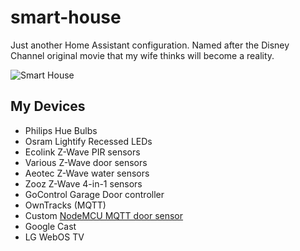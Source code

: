 # smart-house
Just another Home Assistant configuration.
Named after the Disney Channel original movie that my wife thinks will become a reality.

![Smart House](http://i.imgur.com/7g8Kh2v.jpg)

## My Devices
* Philips Hue Bulbs
* Osram Lightify Recessed LEDs
* Ecolink Z-Wave PIR sensors
* Various Z-Wave door sensors
* Aeotec Z-Wave water sensors
* Zooz Z-Wave 4-in-1 sensors
* GoControl Garage Door controller
* OwnTracks (MQTT)
* Custom [NodeMCU MQTT door sensor](https://github.com/patrickeasters/nodemcu-sensor-mqtt)
* Google Cast
* LG WebOS TV
